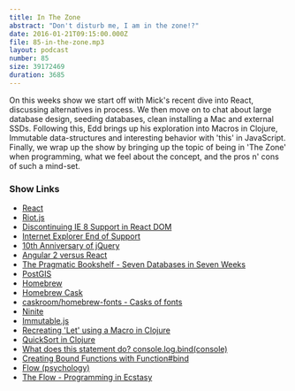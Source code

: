 ```yaml
---
title: In The Zone
abstract: "Don't disturb me, I am in the zone!?"
date: 2016-01-21T09:15:00.000Z
file: 85-in-the-zone.mp3
layout: podcast
number: 85
size: 39172469
duration: 3685
---
```


On this weeks show we start off with Mick's recent dive into React, discussing alternatives in process.
We then move on to chat about large database design, seeding databases, clean installing a Mac and external SSDs.
Following this, Edd brings up his exploration into Macros in Clojure, Immutable data-structures and interesting behavior with 'this' in JavaScript.
Finally, we wrap up the show by bringing up the topic of being in 'The Zone' when programming, what we feel about the concept, and the pros n' cons of such a mind-set.

### Show Links

- [React](https://facebook.github.io/react/index.html)
- [Riot.js](http://riotjs.com/)
- [Discontinuing IE 8 Support in React DOM](https://facebook.github.io/react/blog/2016/01/12/discontinuing-ie8-support.html)
- [Internet Explorer End of Support](https://www.microsoft.com/en-us/WindowsForBusiness/End-of-IE-support)
- [10th Anniversary of jQuery](http://ejohn.org/blog/10th-anniversary-of-jquery/)
- [Angular 2 versus React](https://medium.freecodecamp.com/angular-2-versus-react-there-will-be-blood-66595faafd51?gi=628117b4fdc3)
- [The Pragmatic Bookshelf - Seven Databases in Seven Weeks](https://pragprog.com/book/rwdata/seven-databases-in-seven-weeks)
- [PostGIS](http://postgis.net/)
- [Homebrew](http://brew.sh/)
- [Homebrew Cask](http://caskroom.io/)
- [caskroom/homebrew-fonts - Casks of fonts](https://github.com/caskroom/homebrew-fonts)
- [Ninite](https://ninite.com/)
- [Immutable.js](https://facebook.github.io/immutable-js/)
- [Recreating 'Let' using a Macro in Clojure](http://eddmann.com/posts/recreating-let-using-a-macro-in-clojure/)
- [QuickSort in Clojure](http://eddmann.com/posts/quicksort-in-clojure/)
- [What does this statement do? console.log.bind(console)](http://stackoverflow.com/questions/28668759/what-does-this-statement-do-console-log-bindconsole)
- [Creating Bound Functions with Function#bind](http://adripofjavascript.com/blog/drips/creating-bound-functions-with-function-bind.html)
- [Flow (psychology)](https://en.wikipedia.org/wiki/Flow_(psychology))
- [The Flow - Programming in Ecstasy](http://psygrammer.com/2011/02/10/the-flow-programming-in-ecstasy/)
